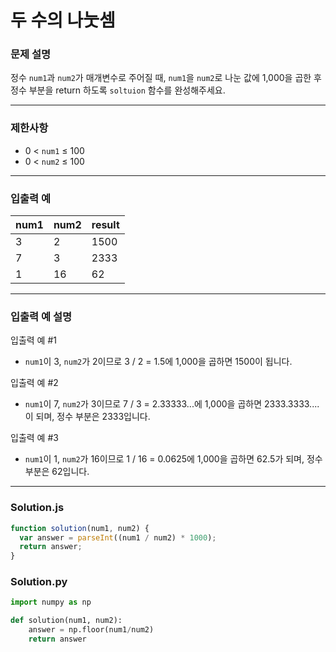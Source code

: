 # 두 수의 나눗셈

### **문제 설명**

정수 `num1`과 `num2`가 매개변수로 주어질 때, `num1`을 `num2`로 나눈 값에 1,000을 곱한 후 정수 부분을 return 하도록 `soltuion` 함수를 완성해주세요.

---

### **제한사항**

- 0 < `num1` ≤ 100
- 0 < `num2` ≤ 100

---

### **입출력 예**

| num1 | num2 | result |
| ---- | ---- | ------ |
| 3    | 2    | 1500   |
| 7    | 3    | 2333   |
| 1    | 16   | 62     |

---

### **입출력 예 설명**

입출력 예 #1

- `num1`이 3, `num2`가 2이므로 3 / 2 = 1.5에 1,000을 곱하면 1500이 됩니다.

입출력 예 #2

- `num1`이 7, `num2`가 3이므로 7 / 3 = 2.33333...에 1,000을 곱하면 2333.3333.... 이 되며, 정수 부분은 2333입니다.

입출력 예 #3

- `num1`이 1, `num2`가 16이므로 1 / 16 = 0.0625에 1,000을 곱하면 62.5가 되며, 정수 부분은 62입니다.

---

### **Solution.js**

```javascript
function solution(num1, num2) {
  var answer = parseInt((num1 / num2) * 1000);
  return answer;
}
```

### **Solution.py**

```python
import numpy as np

def solution(num1, num2):
    answer = np.floor(num1/num2)
    return answer
```
